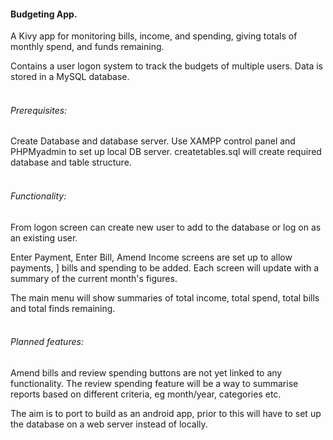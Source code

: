 #### Budgeting App.

A Kivy app for monitoring bills, income, and spending, 
giving totals of monthly spend, and funds remaining.

Contains a user logon system to track the budgets of multiple users.
Data is stored in a MySQL database.
<br><br>
###### Prerequisites:

Create Database and database server. 
Use XAMPP control panel and PHPMyadmin to set up local DB server.
createtables.sql will create required database and table structure.
<br><br>

###### Functionality:

From logon screen can create new user to add to the database or log on as an existing user.

Enter Payment, Enter Bill, Amend Income screens are set up to allow payments, ]
bills and spending to be added. Each screen will update with a summary of the current month's figures.

The main menu will show summaries of total income, total spend, total bills and total finds remaining.
<br><br>
 
###### Planned features:

Amend bills and review spending buttons are not yet linked to any functionality.
The review spending feature will be a way to summarise reports based on different criteria, eg month/year, categories etc.

The aim is to port to build as an android app, prior to this will have to set up the database on a web server instead of locally.
